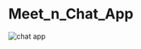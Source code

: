 # Meet_n_Chat_App

![chat app](https://user-images.githubusercontent.com/41040479/120108520-4f610180-c11a-11eb-883a-1f477087f78d.png)
